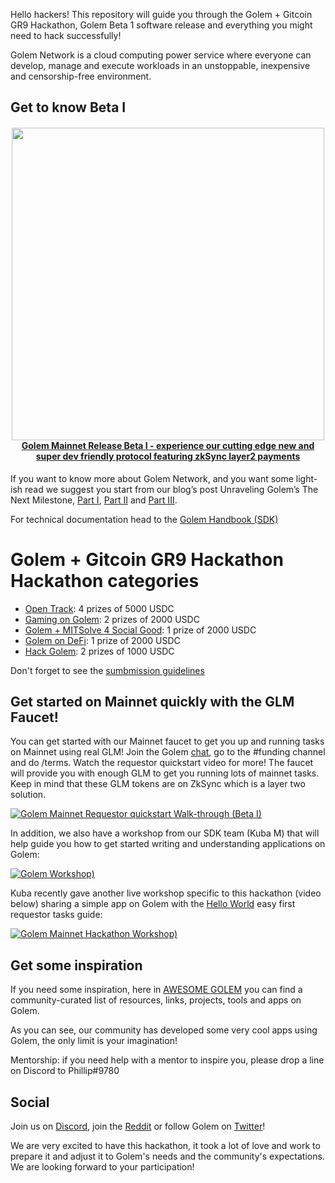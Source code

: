 Hello hackers! This repository will guide you through the Golem + Gitcoin GR9 Hackathon, Golem Beta 1 software release and everything you might need to hack successfully!

Golem Network is a cloud computing power service where everyone can develop, manage and execute workloads in an unstoppable, inexpensive and censorship-free environment.

## Get to know Beta I

<h4 align="center">
  <a href='https://blog.golemproject.net/mainnet-release-beta-i/'><img
      width='500px'
      alt=''
      src="https://user-images.githubusercontent.com/35585644/111146121-5ea7c880-8589-11eb-8f7d-649ccdefe042.png" /></a>
  <br/>
  <a href="https://blog.golemproject.net/mainnet-release-beta-i/">Golem Mainnet Release Beta I - experience our cutting edge new and super dev friendly protocol  featuring zkSync layer2 payments</a>
</h4>

If you want to know more about Golem Network, and you want some light-ish read we suggest you start from our blog’s post Unraveling Golem’s The Next Milestone, [Part I](https://blog.golemproject.net/next-milestone/), [Part II](https://blog.golemproject.net/next-milestone-part-ii/) and [Part III](https://blog.golemproject.net/next-milestone-part-iii/).

For technical documentation head to the [Golem Handbook (SDK)](https://handbook.golem.network/)

# Golem + Gitcoin GR9 Hackathon Hackathon categories

* [Open Track](https://gitcoin.co/issue/golemfactory/hackathons/11/100025157): 4 prizes of 5000 USDC
* [Gaming on Golem](https://gitcoin.co/issue/golemfactory/hackathons/12/100025158): 2 prizes of 2000 USDC
* [Golem + MITSolve 4 Social Good](https://gitcoin.co/issue/golemfactory/hackathons/13/100025159): 1 prize of 2000 USDC
* [Golem on DeFi](https://gitcoin.co/issue/golemfactory/hackathons/14/100025160): 1 prize of 2000 USDC
* [Hack Golem](https://gitcoin.co/issue/golemfactory/hackathons/14/100025160): 2 prizes of 1000 USDC

Don't forget to see the [sumbmission guidelines](https://github.com/golemfactory/hackathons/blob/main/Submission-Guidelines/README.md)

## Get started on Mainnet quickly with the GLM Faucet!

You can get started with our Mainnet faucet to get you up and running tasks on Mainnet using real GLM! Join the Golem [chat](https://chat.golem.network/), go to the #funding channel and do /terms. Watch the requestor quickstart video for more! The faucet will provide you with enough GLM to get you running lots of mainnet tasks. Keep in mind that these GLM tokens are on ZkSync which is a layer two solution.

[![Golem Mainnet Requestor quickstart Walk-through (Beta I)
](https://img.youtube.com/vi/GcdTq3i_wdY/0.jpg)](https://youtu.be/GcdTq3i_wdY "Golem Mainnet Requestor quickstart Walk-through (Beta I)")

In addition, we also have a workshop from our SDK team (Kuba M) that will help guide you how to get started writing and understanding applications on Golem:

[![Golem Workshop)
](https://img.youtube.com/vi/gWRqu7IvYfk/0.jpg)](https://youtu.be/gWRqu7IvYfk "Golem Workshop")

Kuba recently gave another live workshop specific to this hackathon (video below) sharing a simple app on Golem with the [Hello World](https://handbook.golem.network/requestor-tutorials/hello-world) easy first requestor tasks guide:

[![Golem Mainnet Hackathon Workshop)
](https://img.youtube.com/vi/xGhuXeU0hF0/0.jpg)](https://www.youtube.com/watch?v=xGhuXeU0hF0 "Golem Mainnet Hackathon Workshop")

## Get some inspiration

If you need some inspiration, here in [AWESOME GOLEM](https://github.com/golemfactory/awesome-golem) you can find a community-curated list of resources, links, projects, tools and apps on Golem.

As you can see, our community has developed some very cool apps using Golem, the only limit is your imagination!

Mentorship: if you need help with a mentor to inspire you, please drop a line on Discord to Phillip#9780

## Social

Join us on [Discord](https://chat.golem.network/), join the [Reddit](https://www.reddit.com/r/GolemProject) or follow Golem on [Twitter](https://twitter.com/golemproject)!

We are very excited to have this hackathon, it took a lot of love and work to prepare it and adjust it to Golem's needs and the community's expectations. We are looking forward to your participation!
